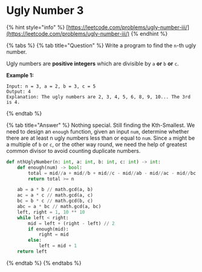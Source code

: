 # Ugly Number 3

{% hint style="info" %}
[https://leetcode.com/problems/ugly-number-iii/](https://leetcode.com/problems/ugly-number-iii/)
{% endhint %}

{% tabs %}
{% tab title="Question" %}
Write a program to find the `n`-th ugly number.

Ugly numbers are **positive integers** which are divisible by `a` **or** `b` **or** `c`.

**Example 1:**

```text
Input: n = 3, a = 2, b = 3, c = 5
Output: 4
Explanation: The ugly numbers are 2, 3, 4, 5, 6, 8, 9, 10... The 3rd is 4.
```
{% endtab %}

{% tab title="Answer" %}
Nothing special. Still finding the Kth-Smallest. We need to design an `enough` function, given an input `num`, determine whether there are at least n ugly numbers less than or equal to `num`. Since `a` might be a multiple of `b` or `c`, or the other way round, we need the help of greatest common divisor to avoid counting duplicate numbers.

```python
def nthUglyNumber(n: int, a: int, b: int, c: int) -> int:
    def enough(num) -> bool:
        total = mid//a + mid//b + mid//c - mid//ab - mid//ac - mid//bc + mid//abc
        return total >= n

    ab = a * b // math.gcd(a, b)
    ac = a * c // math.gcd(a, c)
    bc = b * c // math.gcd(b, c)
    abc = a * bc // math.gcd(a, bc)
    left, right = 1, 10 ** 10
    while left < right:
        mid = left + (right - left) // 2
        if enough(mid):
            right = mid
        else:
            left = mid + 1
    return left
```
{% endtab %}
{% endtabs %}

